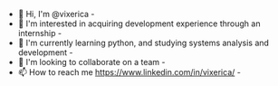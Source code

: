 - 👋 Hi, I'm @vixerica -
- 👀 I'm interested in acquiring development experience through an internship -
- 🌱 I'm currently learning python, and studying systems analysis and development -
- 💞️ I'm looking to collaborate on a team - 
- 📫 How to reach me https://www.linkedin.com/in/vixerica/ -

<!---
vixerica/vixerica is a ✨ special ✨ repository because its `README.md` (this file) appears on your GitHub profile.
You can click the Preview link to take a look at your changes.
--->
